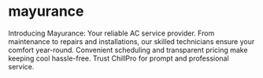 # mayurance
Introducing Mayurance: Your reliable AC service provider. From maintenance to repairs and installations, our skilled technicians ensure your comfort year-round. Convenient scheduling and transparent pricing make keeping cool hassle-free. Trust ChillPro for prompt and professional service.
